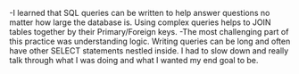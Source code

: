 -I learned that SQL queries can be written to help answer questions no matter how large the database is. Using complex queries helps to JOIN tables together by their Primary/Foreign keys. 
-The most challenging part of this practice was understanding logic. Writing queries can be long and often have other SELECT statements nestled inside. I had to slow down and really talk through what I was doing and what I wanted my end goal to be.
